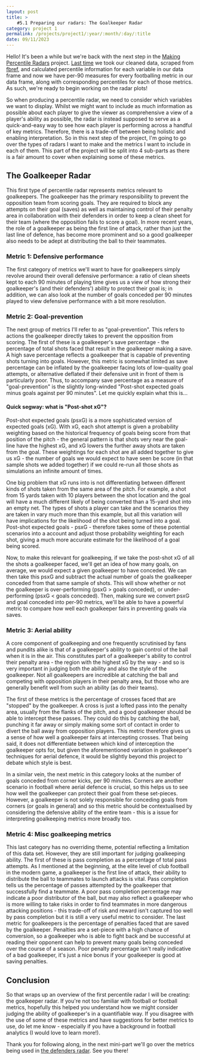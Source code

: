 ```yaml
---
layout: post
title: >
    #5.1 Preparing our radars: The Goalkeeper Radar
category: project 1
permalink: /projects/project1/:year/:month/:day/:title
date: 09/11/2023
---
```


Hello! It's been a while but we're back with the next step in the <a id="otherpage-link" href="{{site.baseurl}}/projects/project1/">Making Percentile Radars</a> project. <a id="otherpage-link" href="{{site.baseurl}}/projects/project1/2023/08/05/project1-post4">Last time</a> we took our cleaned data, scraped from <a id="text-link" href="https://fbref.com/en/">fbref</a>, and calculated percentile information for each variable in our data frame and now we have per-90 measures for every footballing metric in our data frame, along with corresponding percentiles for each of those metrics. As such, we're ready to begin working on the radar plots!

So when producing a percentile radar, we need to consider which variables we want to display. Whilst we might want to include as much information as possible about each player to give the viewer as comprehensive a view of a player's ability as possible, the radar is instead supposed to serve as a quick-and-easy way to see how each player is performing across a handful of key metrics. Therefore, there is a trade-off between being holistic and enabling interpretation. So in this next step of the project, I'm going to go over the types of radars I want to make and the metrics I want to include in each of them. This part of the project will be split into 4 sub-parts as there is a fair amount to cover when explaining some of these metrics.

## The Goalkeeper Radar

This first type of percentile radar represents metrics relevant to goalkeepers. The goalkeeper has the primary responsibility to prevent the opposition team from scoring goals. They are required to block any attempts on their goal (saves) as well as maintaining control of their penalty area in collaboration with their defenders in order to keep a clean sheet for their team (where the opposition fails to score a goal). In more recent years, the role of a goalkeeper as being the first line of attack, rather than just the last line of defence, has become more prominent and so a good goalkeeper also needs to be adept at distributing the ball to their teammates. 

### Metric 1: Defensive performance

The first category of metrics we'll want to have for goalkeepers simply revolve around their overall defensive performance: a ratio of clean sheets kept to each 90 minutes of playing time gives us a view of how strong their goalkeeper's (and their defenders') ability to protect their goal is; in addition, we can also look at the number of goals conceded per 90 minutes played to view defensive performance with a bit more resolution.

### Metric 2: Goal-prevention

The next group of metrics I'll refer to as "goal-prevention". This refers to actions the goalkeeper directly takes to prevent the opposition from scoring. The first of these is a goalkeeper's save percentage - the percentage of total shots faced that result in the goalkeeper making a save. A high save percentage reflects a goalkeeper that is capable of preventing shots turning into goals. However, this metric is somewhat limited as save percentage can be inflated by the goalkeeper facing lots of low-quality goal attempts, or alternative deflated if their defensive unit in front of them is particularly poor. Thus, to accompany save percentage as a measure of "goal-prevention" is the slightly long-winded "Post-shot expected goals minus goals against per 90 minutes". Let me quickly explain what this is...

#### Quick segway: what is "Post-shot xG"?

Post-shot expected goals (psxG) is a more sophisticated version of expected goals (xG). With xG, each shot attempt is given a probability weighting based on the historical frequency of goals being score from that position of the pitch - the general pattern is that shots very near the goal-line have the highest xG, and xG lowers the further away shots are taken from the goal. These weightings for each shot are all added together to give us xG - the number of goals we would expect to have seen be score (in that sample shots we added together) if we could re-run all those shots as simulations an infinite amount of times. 

One big problem that xG runs into is not differentiating between different kinds of shots taken from the same area of the pitch. For example, a shot from 15 yards taken with 10 players between the shot location and the goal will have a much different likely of being converted than a 15-yard shot into an empty net. The types of shots a player can take and the scenarios they are taken in vary much more than this example, but all this variation will have implications for the likelihood of the shot being turned into a goal. Post-shot expected goals - psxG - therefore takes some of these potential scenarios into a account and adjust those probability weighting for each shot, giving a much more accurate estimate for the likelihood of a goal being scored. 

Now, to make this relevant for goalkeeping, if we take the post-shot xG of all the shots a goalkeeper faced, we'll get an idea of how many goals, on average, we would expect a given goalkeeper to have conceded. We can then take this psxG and subtract the actual number of goals the goalkeeper conceded from that same sample of shots. This will show whether or not the goalkeeper is over-performing (psxG > goals conceded), or under-performing (psxG < goals conceded). Then, making sure we convert psxG and goal conceded into per-90 metrics, we'll be able to have a powerful metric to compare how well each goalkeeper fairs in preventing goals via saves.

### Metric 3: Aerial ability

A core component of goalkeeping and one frequently scrutinised by fans and pundits alike is that of a goalkeeper's ability to gain control of the ball when it is in the air. This constitutes part of a goalkeeper's ability to control their penalty area - the region with the highest xG by the way - and so is very important in judging both the ability and also the style of the goalkeeper. Not all goalkeepers are incredible at catching the ball and competing with opposition players in their penalty area, but those who are generally benefit well from such an ability (as do their teams).

The first of these metrics is the percentage of crosses faced that are "stopped" by the goalkeeper. A cross is just a lofted pass into the penalty area, usually from the flanks of the pitch, and a good goalkeeper should be able to intercept these passes. They could do this by catching the ball, punching it far away or simply making some sort of contact in order to divert the ball away from opposition players. This metric therefore gives us a sense of how well a goalkeeper fairs at intercepting crosses. That being said, it does not differentiate between which kind of interception the goalkeeper opts for, but given the aforementioned variation in goalkeeper's techniques for aerial defence, it would be slightly beyond this project to debate which style is best.

In a similar vein, the next metric in this category looks at the number of goals conceded from corner kicks, per 90 minutes. Corners are another scenario in football where aerial defence is crucial, so this helps us to see how well the goalkeeper can protect their goal from these set-pieces. However, a goalkeeper is not solely responsible for conceding goals from corners (or goals in general) and so this metric should be contextualised by considering the defensive ability of the entire team - this is a issue for interpreting goalkeeping metrics more broadly too.

### Metric 4: Misc goalkeeping metrics

This last category has no overriding theme, potential reflecting a limitation of this data set. However, they are still important for judging goalkeeping ability. The first of these is pass completion as a percentage of total pass attempts. As I mentioned at the beginning, at the elite level of club football in the modern game, a goalkeeper is the first line of attack, their ability to distribute the ball to teammates to launch attacks is vital. Pass completion tells us the percentage of passes attempted by the goalkeeper that successfully find a teammate. A poor pass completion percentage may indicate a poor distributor of the ball, but may also reflect a goalkeeper who is more willing to take risks in order to find teammates in more dangerous attacking positions - this trade-off of risk and reward isn't captured too well by pass completion but it is still a very useful metric to consider. The last metric for goalkeepers is the percentage of penalties faced that are saved by the goalkeeper. Penalties are a set-piece with a high chance of conversion, so a goalkeeper who is able to fight back and be successful at reading their opponent can help to prevent many goals being conceded over the course of a season. Poor penalty percentage isn't really indicative of a bad goalkeeper, it's just a nice bonus if your goalkeeper is good at saving penalties. 

## Conclusion

So that wraps up an overview of the first percentile radar I will be creating: the goalkeeper radar. If you're not too familiar with football or football metrics, hopefully this helped you understand how we might consider judging the ability of goalkeeper's in a quantifiable way. If you disagree with the use of some of these metrics and have suggestions for better metrics to use, do let me know - especially if you have a background in football analytics (I would love to learn more!).

Thank you for following along, in the next mini-part we'll go over the metrics being used in <a id="otherpage-link" href="{{site.baseurl}}/projects/project1/2023/08/05/project1-post5-2">the defenders radar</a>. See you there!
